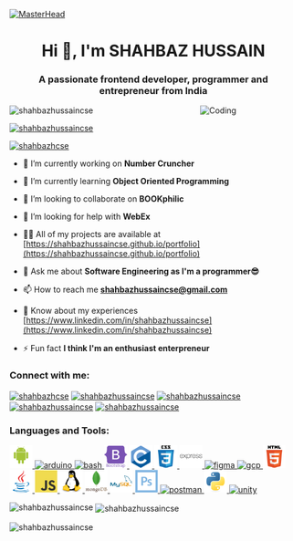 [![MasterHead](https://camo.githubusercontent.com/775ed67e1d46c9534c3cb9a4694edf0603b1436a7e3e15891d3c327733fc26b6/68747470733a2f2f7777772e61756469656e6365706c616e65742e636f6d2f726f6f742f74656d706c6174652f312f2f696d616765732f7765622d646576656c6f706d656e742e676966)](https://www.linkedin.com/in/shahbazhussaincse)
<h1 align="center">Hi 👋, I'm SHAHBAZ HUSSAIN</h1>
<h3 align="center">A passionate frontend developer, programmer and entrepreneur from India</h3>

<img align="right" alt="Coding" width="170" src="https://codersboot.com/wp-content/uploads/2022/01/39998-web-development.gif">

<p align="left"> <img src="https://komarev.com/ghpvc/?username=shahbazhussaincse&label=Profile%20views&color=0e75b6&style=flat" alt="shahbazhussaincse" /> </p>

<p align="left"> <a href="https://github.com/ryo-ma/github-profile-trophy"><img src="https://github-profile-trophy.vercel.app/?username=shahbazhussaincse" alt="shahbazhussaincse" /></a> </p>

<p align="left"> <a href="https://twitter.com/shahbazhcse" target="blank"><img src="https://img.shields.io/twitter/follow/shahbazhcse?logo=twitter&style=for-the-badge" alt="shahbazhcse" /></a> </p>

- 🔭 I’m currently working on **Number Cruncher**

- 🌱 I’m currently learning **Object Oriented Programming**

- 👯 I’m looking to collaborate on **BOOKphilic**

- 🤝 I’m looking for help with **WebEx**

- 👨‍💻 All of my projects are available at [https://shahbazhussaincse.github.io/portfolio](https://shahbazhussaincse.github.io/portfolio)

- 💬 Ask me about **Software Engineering as I'm a programmer😎**

- 📫 How to reach me **shahbazhussaincse@gmail.com**

- 📄 Know about my experiences [https://www.linkedin.com/in/shahbazhussaincse](https://www.linkedin.com/in/shahbazhussaincse)

- ⚡ Fun fact **I think I'm an enthusiast enterpreneur**

<h3 align="left">Connect with me:</h3>
<p align="left">
<a href="https://twitter.com/shahbazhcse" target="blank"><img align="center" src="https://raw.githubusercontent.com/rahuldkjain/github-profile-readme-generator/master/src/images/icons/Social/twitter.svg" alt="shahbazhcse" height="30" width="40" /></a>
<a href="https://linkedin.com/in/shahbazhussaincse" target="blank"><img align="center" src="https://raw.githubusercontent.com/rahuldkjain/github-profile-readme-generator/master/src/images/icons/Social/linked-in-alt.svg" alt="shahbazhussaincse" height="30" width="40" /></a>
<a href="https://codesandbox.com/shahbazhussaincse" target="blank"><img align="center" src="https://raw.githubusercontent.com/rahuldkjain/github-profile-readme-generator/master/src/images/icons/Social/codesandbox.svg" alt="shahbazhussaincse" height="30" width="40" /></a>
<a href="https://fb.com/shahbazhussaincse" target="blank"><img align="center" src="https://raw.githubusercontent.com/rahuldkjain/github-profile-readme-generator/master/src/images/icons/Social/facebook.svg" alt="shahbazhussaincse" height="30" width="40" /></a>
<a href="https://instagram.com/shahbazhussaincse" target="blank"><img align="center" src="https://raw.githubusercontent.com/rahuldkjain/github-profile-readme-generator/master/src/images/icons/Social/instagram.svg" alt="shahbazhussaincse" height="30" width="40" /></a>
</p>

<h3 align="left">Languages and Tools:</h3>
<p align="left"> <a href="https://developer.android.com" target="_blank" rel="noreferrer"> <img src="https://raw.githubusercontent.com/devicons/devicon/master/icons/android/android-original-wordmark.svg" alt="android" width="40" height="40"/> </a> <a href="https://www.arduino.cc/" target="_blank" rel="noreferrer"> <img src="https://cdn.worldvectorlogo.com/logos/arduino-1.svg" alt="arduino" width="40" height="40"/> </a> <a href="https://www.gnu.org/software/bash/" target="_blank" rel="noreferrer"> <img src="https://www.vectorlogo.zone/logos/gnu_bash/gnu_bash-icon.svg" alt="bash" width="40" height="40"/> </a> <a href="https://getbootstrap.com" target="_blank" rel="noreferrer"> <img src="https://raw.githubusercontent.com/devicons/devicon/master/icons/bootstrap/bootstrap-plain-wordmark.svg" alt="bootstrap" width="40" height="40"/> </a> <a href="https://www.cprogramming.com/" target="_blank" rel="noreferrer"> <img src="https://raw.githubusercontent.com/devicons/devicon/master/icons/c/c-original.svg" alt="c" width="40" height="40"/> </a> <a href="https://www.w3schools.com/css/" target="_blank" rel="noreferrer"> <img src="https://raw.githubusercontent.com/devicons/devicon/master/icons/css3/css3-original-wordmark.svg" alt="css3" width="40" height="40"/> </a> <a href="https://expressjs.com" target="_blank" rel="noreferrer"> <img src="https://raw.githubusercontent.com/devicons/devicon/master/icons/express/express-original-wordmark.svg" alt="express" width="40" height="40"/> </a> <a href="https://www.figma.com/" target="_blank" rel="noreferrer"> <img src="https://www.vectorlogo.zone/logos/figma/figma-icon.svg" alt="figma" width="40" height="40"/> </a> <a href="https://cloud.google.com" target="_blank" rel="noreferrer"> <img src="https://www.vectorlogo.zone/logos/google_cloud/google_cloud-icon.svg" alt="gcp" width="40" height="40"/> </a> <a href="https://www.w3.org/html/" target="_blank" rel="noreferrer"> <img src="https://raw.githubusercontent.com/devicons/devicon/master/icons/html5/html5-original-wordmark.svg" alt="html5" width="40" height="40"/> </a> <a href="https://www.java.com" target="_blank" rel="noreferrer"> <img src="https://raw.githubusercontent.com/devicons/devicon/master/icons/java/java-original.svg" alt="java" width="40" height="40"/> </a> <a href="https://developer.mozilla.org/en-US/docs/Web/JavaScript" target="_blank" rel="noreferrer"> <img src="https://raw.githubusercontent.com/devicons/devicon/master/icons/javascript/javascript-original.svg" alt="javascript" width="40" height="40"/> </a> <a href="https://www.linux.org/" target="_blank" rel="noreferrer"> <img src="https://raw.githubusercontent.com/devicons/devicon/master/icons/linux/linux-original.svg" alt="linux" width="40" height="40"/> </a> <a href="https://www.mongodb.com/" target="_blank" rel="noreferrer"> <img src="https://raw.githubusercontent.com/devicons/devicon/master/icons/mongodb/mongodb-original-wordmark.svg" alt="mongodb" width="40" height="40"/> </a> <a href="https://www.mysql.com/" target="_blank" rel="noreferrer"> <img src="https://raw.githubusercontent.com/devicons/devicon/master/icons/mysql/mysql-original-wordmark.svg" alt="mysql" width="40" height="40"/> </a> <a href="https://www.photoshop.com/en" target="_blank" rel="noreferrer"> <img src="https://raw.githubusercontent.com/devicons/devicon/master/icons/photoshop/photoshop-line.svg" alt="photoshop" width="40" height="40"/> </a> <a href="https://postman.com" target="_blank" rel="noreferrer"> <img src="https://www.vectorlogo.zone/logos/getpostman/getpostman-icon.svg" alt="postman" width="40" height="40"/> </a> <a href="https://www.python.org" target="_blank" rel="noreferrer"> <img src="https://raw.githubusercontent.com/devicons/devicon/master/icons/python/python-original.svg" alt="python" width="40" height="40"/> </a> <a href="https://unity.com/" target="_blank" rel="noreferrer"> <img src="https://www.vectorlogo.zone/logos/unity3d/unity3d-icon.svg" alt="unity" width="40" height="40"/> </a> </p>

<p><img align="left" src="https://github-readme-stats.vercel.app/api/top-langs?username=shahbazhussaincse&show_icons=true&locale=en&layout=compact" alt="shahbazhussaincse" /></p>

<p>&nbsp;<img align="center" src="https://github-readme-stats.vercel.app/api?username=shahbazhussaincse&show_icons=true&locale=en" alt="shahbazhussaincse" /></p>

<p><img align="center" src="https://github-readme-streak-stats.herokuapp.com/?user=shahbazhussaincse&" alt="shahbazhussaincse" /></p>
